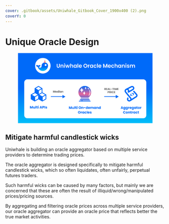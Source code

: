 ```yaml
---
cover: .gitbook/assets/Uniwhale_Gitbook_Cover_1900x400 (2).png
coverY: 0
---
```


# Unique Oracle Design

<figure><img src=".gitbook/assets/image.png" alt=""><figcaption></figcaption></figure>

## Mitigate harmful candlestick wicks&#x20;

Uniwhale is building an oracle aggregator based on multiple service providers to determine trading prices.

The oracle aggregator is designed specifically to mitigate harmful candlestick wicks, which so often liquidates, often unfairly, perpetual futures traders.

Such harmful wicks can be caused by many factors, but mainly we are concerned that these are often the result of illiquid/wrong/manipulated prices/pricing sources.

By aggregating and filtering oracle prices across multiple service providers, our oracle aggregator can provide an oracle price that reflects better the true market activities.

